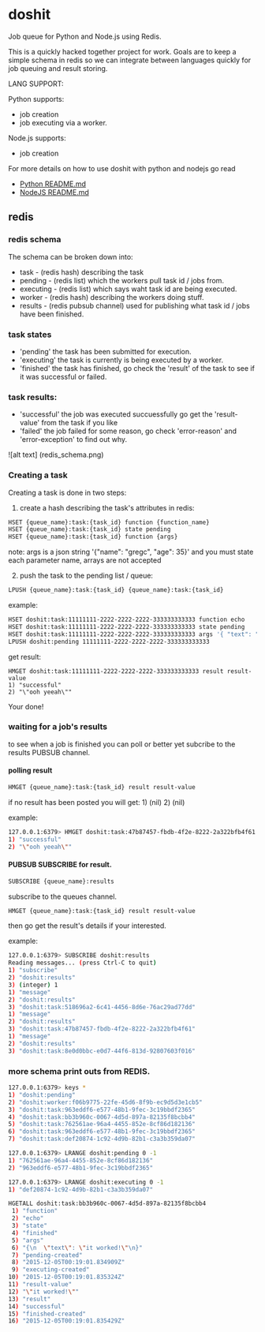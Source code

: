 # doshit
Job queue for Python and Node.js using Redis.

This is a quickly hacked together project for work. Goals are to keep a simple schema in redis so we can integrate between languages quickly for job queuing and result storing.

LANG SUPPORT:

Python supports:
* job creation
* job executing via a worker.

Node.js supports:
* job creation

For more details on how to use doshit with python and nodejs go read
* [Python README.md](/python-doshit/README.md)
* [NodeJS README.md](/nodejs-doshit/README.md)

## redis

### redis schema

The schema can be broken down into:

* task       - (redis hash) describing the task
* pending    - (redis list) which the workers pull task id / jobs from.
* executing  - (redis list) which says waht task id are being executed.
* worker     - (redis hash) describing the workers doing stuff.
* results    - (redis pubsub channel) used for publishing what task id / jobs have been finished.

### task states

* 'pending'   the task has been submitted for execution.
* 'executing' the task is currently is being executed by a worker.
* 'finished'  the task has finished, go check the 'result' of the task to see if it was successful or failed.

### task results:

* 'successful'  the job was executed succuessfully go get the 'result-value' from the task if you like
* 'failed'      the job failed for some reason, go check 'error-reason' and 'error-exception' to find out why.

![alt text] (redis_schema.png)

### Creating a task

Creating a task is done in two steps:

1) create a hash describing the task's attributes in redis:

``` bash
HSET {queue_name}:task:{task_id} function {function_name}
HSET {queue_name}:task:{task_id} state pending
HSET {queue_name}:task:{task_id} function {args}
```

note: args is a json string '{"name": "gregc", "age": 35}' and you must state each parameter name, arrays are not accepted

2) push the task to the pending list / queue:

``` bash
LPUSH {queue_name}:task:{task_id} {queue_name}:task:{task_id}
```
example:
``` bash
HSET doshit:task:11111111-2222-2222-2222-333333333333 function echo
HSET doshit:task:11111111-2222-2222-2222-333333333333 state pending
HSET doshit:task:11111111-2222-2222-2222-333333333333 args '{ "text": "ooh yeeah" }'
LPUSH doshit:pending 11111111-2222-2222-2222-333333333333
```
get result:
```
HMGET doshit:task:11111111-2222-2222-2222-333333333333 result result-value
1) "successful"
2) "\"ooh yeeah\""
```

Your done!

### waiting for a job's results

to see when a job is finished you can poll or better yet subcribe to the results PUBSUB channel.

#### polling result

``` bash
HMGET {queue_name}:task:{task_id} result result-value
```
if no result has been posted you will get: 1) (nil) 2) (nil)

example:
``` bash
127.0.0.1:6379> HMGET doshit:task:47b87457-fbdb-4f2e-8222-2a322bfb4f61 result result-value
1) "successful"
2) "\"ooh yeeah\""
```

#### PUBSUB SUBSCRIBE for result.

``` bash
SUBSCRIBE {queue_name}:results
```
subscribe to the queues channel.

``` bash
HMGET {queue_name}:task:{task_id} result result-value
```
then go get the result's details if your interested.

example:
``` bash
127.0.0.1:6379> SUBSCRIBE doshit:results
Reading messages... (press Ctrl-C to quit)
1) "subscribe"
2) "doshit:results"
3) (integer) 1
1) "message"
2) "doshit:results"
3) "doshit:task:518696a2-6c41-4456-8d6e-76ac29ad77dd"
1) "message"
2) "doshit:results"
3) "doshit:task:47b87457-fbdb-4f2e-8222-2a322bfb4f61"
1) "message"
2) "doshit:results"
3) "doshit:task:8e0d0bbc-e0d7-44f6-813d-92807603f016"
```

### more schema print outs from REDIS.

``` bash
127.0.0.1:6379> keys *
1) "doshit:pending"
2) "doshit:worker:f06b9775-22fe-45d6-8f9b-ec9d5d3e1cb5"
3) "doshit:task:963eddf6-e577-48b1-9fec-3c19bbdf2365"
4) "doshit:task:bb3b960c-0067-4d5d-897a-82135f8bcbb4"
5) "doshit:task:762561ae-96a4-4455-852e-8cf86d182136"
6) "doshit:task:963eddf6-e577-48b1-9fec-3c19bbdf2365"
7) "doshit:task:def20874-1c92-4d9b-82b1-c3a3b359da07"
```

``` bash
127.0.0.1:6379> LRANGE doshit:pending 0 -1
1) "762561ae-96a4-4455-852e-8cf86d182136"
2) "963eddf6-e577-48b1-9fec-3c19bbdf2365"
```

``` bash
127.0.0.1:6379> LRANGE doshit:executing 0 -1
1) "def20874-1c92-4d9b-82b1-c3a3b359da07"
```

``` bash
HGETALL doshit:task:bb3b960c-0067-4d5d-897a-82135f8bcbb4
 1) "function"
 2) "echo"
 3) "state"
 4) "finished"
 5) "args"
 6) "{\n  \"text\": \"it worked!\"\n}"
 7) "pending-created"
 8) "2015-12-05T00:19:01.834909Z"
 9) "executing-created"
10) "2015-12-05T00:19:01.835324Z"
11) "result-value"
12) "\"it worked!\""
13) "result"
14) "successful"
15) "finished-created"
16) "2015-12-05T00:19:01.835429Z"
```
